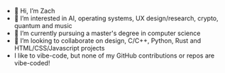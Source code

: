 - 👋 Hi, I’m Zach
- 👀 I’m interested in AI, operating systems, UX design/research, crypto, quantum and music
- 🌱 I’m currently pursuing a master's degree in computer science
- 💞️ I’m looking to collaborate on design, C/C++, Python, Rust and HTML/CSS/Javascript projects
- I like to vibe-code, but none of my GitHub contributions or repos are vibe-coded!
